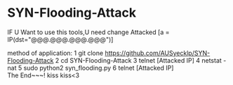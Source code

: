 # SYN-Flooding-Attack
IF U Want to use this tools,U need change Attacked [a = IP(dst="@@@.@@@.@@@.@@@")]

method of application:
1 git clone https://github.com/AUSyecklp/SYN-Flooding-Attack 
2 cd SYN-Flooding-Attack 
3 telnet [Attacked IP] 
4 netstat -nat 
5 sudo python2 syn_flooding.py 
6 telnet [Attacked IP]  
The End~~~! kiss kiss<3
